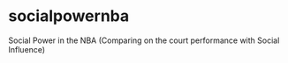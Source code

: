 # socialpowernba
Social Power in the NBA (Comparing on the court performance with Social Influence)
